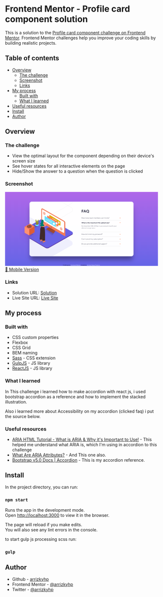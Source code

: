 # Frontend Mentor - Profile card component solution

This is a solution to the [Profile card component challenge on Frontend Mentor](https://www.frontendmentor.io/challenges/profile-card-component-cfArpWshJ). Frontend Mentor challenges help you improve your coding skills by building realistic projects.

## Table of contents

- [Overview](#overview)
  - [The challenge](#the-challenge)
  - [Screenshot](#screenshot)
  - [Links](#links)
- [My process](#my-process)
  - [Built with](#built-with)
  - [What I learned](#what-i-learned)
- [Useful resources](#useful-resources)
- [Install](#install)
- [Author](#author)

## Overview

### The challenge

- View the optimal layout for the component depending on their device's screen size
- See hover states for all interactive elements on the page
- Hide/Show the answer to a question when the question is clicked

### Screenshot

![desktop](./desktop.png)
[📱 Mobile Version](./mobile.png)

### Links

- Solution URL: [Solution](https://github.com/arrizkyhp/faq-accordion-card-main)
- Live Site URL: [Live Site](https://arrizkyhp.github.io/faq-accordion-card-main/)

## My process

### Built with

- CSS custom properties
- Flexbox
- CSS Grid
- BEM naming
- [Sass](https://sass-lang.com/) - CSS extension
- [GulpJS](https://gulpjs.com/) - JS library
- [ReactJS](https://reactjs.org/) - JS library

### What I learned

In This challenge i learned how to make accordion with react js, i used bootstrap accordion as a reference and how to implement the stacked illustration.

Also i learned more about Accessibility on my accordion (clicked faq) i put the source below.

### Useful resources

- [ARIA HTML Tutorial - What is ARIA & Why it's Important to Use!](https://www.youtube.com/watch?v=0hqhAIjE_8I) - This helped me understand what ARIA is, which I'm using in accordion to this challenge
- [What Are ARIA Attributes?](https://www.youtube.com/watch?v=38JDscMbB4I&list=PLHj-XK_AYWQAkuqV5qkosjL9fV2_DF33W&index=1) - And This one also.
- [Bootstrap v5.0 Docs | Accordion](https://getbootstrap.com/docs/5.0/components/accordion/) - This is my accordion reference.<!--  -->

## Install

In the project directory, you can run:

### `npm start`

Runs the app in the development mode.\
Open [http://localhost:3000](http://localhost:3000) to view it in the browser.

The page will reload if you make edits.\
You will also see any lint errors in the console.

to start gulp js processing scss run:

### `gulp`

## Author

- Github - [arrizkyhp](https://github.com/arrizkyhp)
- Frontend Mentor - [@arrizkyhp](https://www.frontendmentor.io/profile/arrizkyhp)
- Twitter - [@arrizkyhp](https://twitter.com/arrizkyhp)

